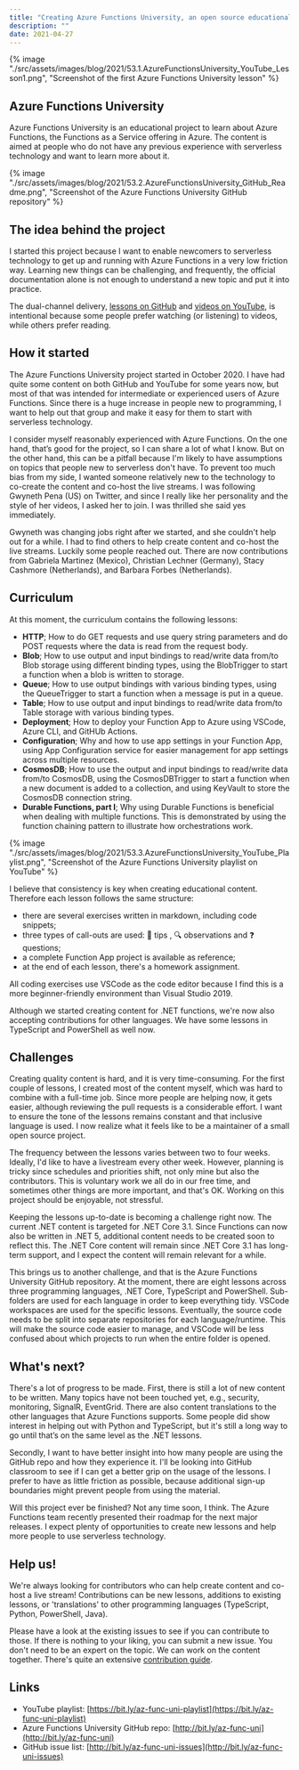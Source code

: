 ```yaml
---
title: "Creating Azure Functions University, an open source educational project"
description: ""
date: 2021-04-27
---
```


{% image "./src/assets/images/blog/2021/53.1.AzureFunctionsUniversity_YouTube_Lesson1.png", "Screenshot of the first Azure Functions University lesson" %}

## Azure Functions University

Azure Functions University is an educational project to learn about Azure Functions, the Functions as a Service offering in Azure. The content is aimed at people who do not have any previous experience with serverless technology and want to learn more about it.

{% image "./src/assets/images/blog/2021/53.2.AzureFunctionsUniversity_GitHub_Readme.png", "Screenshot of the Azure Functions University GitHub repository" %}

## The idea behind the project

I started this project because I want to enable newcomers to serverless technology to get up and running with Azure Functions in a very low friction way. Learning new things can be challenging, and frequently, the official documentation alone is not enough to understand a new topic and put it into practice.

The dual-channel delivery, [lessons on GitHub](https://bit.ly/az-func-uni) and [videos on YouTube](https://bit.ly/az-func-uni-playlist), is intentional because some people prefer watching (or listening) to videos, while others prefer reading.

## How it started

The Azure Functions University project started in October 2020. I have had quite some content on both GitHub and YouTube for some years now, but most of that was intended for intermediate or experienced users of Azure Functions. Since there is a huge increase in people new to programming, I want to help out that group and make it easy for them to start with serverless technology.

I consider myself reasonably experienced with Azure Functions. On the one hand, that’s good for the project, so I can share a lot of what I know. But on the other hand, this can be a pitfall because I'm likely to have assumptions on topics that people new to serverless don't have. To prevent too much bias from my side, I wanted someone relatively new to the technology to co-create the content and co-host the live streams. I was following Gwyneth Pena (US) on Twitter, and since I really like her personality and the style of her videos, I asked her to join. I was thrilled she said yes immediately.

Gwyneth was changing jobs right after we started, and she couldn't help out for a while. I had to find others to help create content and co-host the live streams. Luckily some people reached out. There are now contributions from Gabriela Martinez (Mexico), Christian Lechner (Germany), Stacy Cashmore (Netherlands), and Barbara Forbes (Netherlands).

## Curriculum

At this moment, the curriculum contains the following lessons:

* **HTTP**; How to do GET requests and use query string parameters and do POST requests where the data is read from the request body.
* **Blob**; How to use output and input bindings to read/write data from/to Blob storage using different binding types, using the BlobTrigger to start a function when a blob is written to storage.
* **Queue**; How to use output bindings with various binding types, using the QueueTrigger to start a function when a message is put in a queue.
* **Table**; How to use output and input bindings to read/write data from/to Table storage with various binding types.
* **Deployment**; How to deploy your Function App to Azure using VSCode, Azure CLI, and GitHUb Actions.
* **Configuration**; Why and how to use app settings in your Function App, using App Configuration service for easier management for app settings across multiple resources.
* **CosmosDB**; How to use the output and input bindings to read/write data from/to CosmosDB, using the CosmosDBTrigger to start a function when a new document is added to a collection, and using KeyVault to store the CosmosDB connection string.
* **Durable Functions, part I**; Why using Durable Functions is beneficial when dealing with multiple functions. This is demonstrated by using the function chaining pattern to illustrate how orchestrations work.

{% image "./src/assets/images/blog/2021/53.3.AzureFunctionsUniversity_YouTube_Playlist.png", "Screenshot of the Azure Functions University playlist on YouTube" %}

I believe that consistency is key when creating educational content. Therefore each lesson follows the same structure:

* there are several exercises written in markdown, including code snippets;
* three types of call-outs are used: 📝 tips , 🔍 observations and ❓ questions;
* a complete Function App project is available as reference;
* at the end of each lesson, there's a homework assignment.

All coding exercises use VSCode as the code editor because I find this is a more beginner-friendly environment than Visual Studio 2019.

Although we started creating content for .NET functions, we're now also accepting contributions for other languages. We have some lessons in TypeScript and PowerShell as well now.

## Challenges

Creating quality content is hard, and it is very time-consuming. For the first couple of lessons, I created most of the content myself, which was hard to combine with a full-time job. Since more people are helping now, it gets easier, although reviewing the pull requests is a considerable effort. I want to ensure the tone of the lessons remains constant and that inclusive language is used. I now realize what it feels like to be a maintainer of a small open source project.

The frequency between the lessons varies between two to four weeks. Ideally, I'd like to have a livestream every other week. However, planning is tricky since schedules and priorities shift, not only mine but also the contributors. This is voluntary work we all do in our free time, and sometimes other things are more important, and that's OK. Working on this project should be enjoyable, not stressful.

Keeping the lessons up-to-date is becoming a challenge right now. The current .NET content is targeted for .NET Core 3.1. Since Functions can now also be written in .NET 5, additional content needs to be created soon to reflect this. The .NET Core content will remain since .NET Core 3.1 has long-term support, and I expect the content will remain relevant for a while.

This brings us to another challenge, and that is the Azure Functions University GitHub repository. At the moment, there are eight lessons across three programming languages, .NET Core, TypeScript and PowerShell. Sub-folders are used for each language in order to keep everything tidy. VSCode workspaces are used for the specific lessons. Eventually, the source code needs to be split into separate repositories for each language/runtime. This will make the source code easier to manage, and VSCode will be less confused about which projects to run when the entire folder is opened.

## What's next?

There's a lot of progress to be made. First, there is still a lot of new content to be written. Many topics have not been touched yet, e.g., security, monitoring, SignalR, EventGrid. There are also content translations to the other languages that Azure Functions supports. Some people did show interest in helping out with Python and TypeScript, but it's still a long way to go until that’s on the same level as the .NET lessons. 

Secondly, I want to have better insight into how many people are using the GitHub repo and how they experience it. I'll be looking into GitHub classroom to see if I can get a better grip on the usage of the lessons. I prefer to have as little friction as possible, because additional sign-up boundaries might prevent people from using the material.

Will this project ever be finished? Not any time soon, I think. The Azure Functions team recently presented their roadmap for the next major releases. I expect plenty of opportunities to create new lessons and help more people to use serverless technology.

## Help us!

We're always looking for contributors who can help create content and co-host a live stream! Contributions can be new lessons, additions to existing lessons, or 'translations' to other programming languages (TypeScript, Python, PowerShell, Java).

Please have a look at the existing issues to see if you can contribute to those. If there is nothing to your liking, you can submit a new issue. You don't need to be an expert on the topic. We can work on the content together. There's quite an extensive [contribution guide](https://github.com/marcduiker/azure-functions-university/blob/main/CONTRIBUTING.md).

## Links

* YouTube playlist: [https://bit.ly/az-func-uni-playlist](https://bit.ly/az-func-uni-playlist)
* Azure Functions University GitHub repo: [http://bit.ly/az-func-uni](http://bit.ly/az-func-uni)
* GitHub issue list: [http://bit.ly/az-func-uni-issues](http://bit.ly/az-func-uni-issues)
